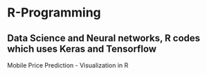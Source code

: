 # R-Programming
Data Science and Neural networks, R codes which uses Keras and Tensorflow
---
Mobile Price Prediction - Visualization in R
